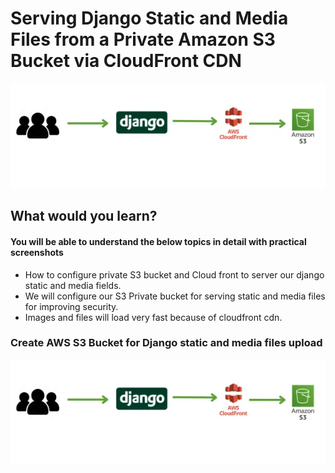 # Serving Django Static and Media Files from a Private Amazon S3 Bucket via CloudFront CDN

<p align="center">
  <img src="https://github.com/shagorrobidas/amazon-S3-bucket-via-cloudfront-CDN/blob/main/image/1.webp?raw=true" alt="Amazon S3 with CloudFront" width="600">
</p>

## What would you learn?
#### **You will be able to understand the below topics in detail with practical screenshots**
- How to configure private S3 bucket and Cloud front to server our django static and media fields.
- We will configure our S3 Private bucket for serving static and media files for improving security.
- Images and files will load very fast because of cloudfront cdn.


### Create AWS S3 Bucket for Django static and media files upload
<p align="center">
  <img src="https://github.com/shagorrobidas/amazon-S3-bucket-via-cloudfront-CDN/blob/main/image/1.webp?raw=true" alt="Amazon S3 with CloudFront" width="600">
</p>



